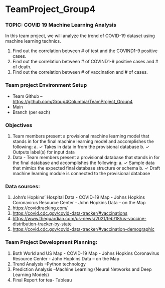# TeamProject_Group4


### TOPIC: COVID 19 Machine Learning Analysis
In this team project, we will analyze the trend of COVID-19 dataset using machine learning technics. 
1.	Find out the correlation between # of test and the COVIND1-9 positive cases.
2.	Find out the correlation between # of COVIND1-9 positive cases and # of death.
3.	Find out the correlation between # of vaccination and # of cases.

### Team project Environment Setup
- Team Github – https://github.com/Group4Columbia/TeamProject_Group4
- Main 
- Branch (per each)

### Objectives
1.	Team members present a provisional machine learning model that stands in for the final machine learning model and accomplishes the following: 
a.	✓ Takes in data in from the provisional database 
b.	✓ Outputs label(s) for input data
2.	Data - Team members present a provisional database that stands in for the final database and accomplishes the following: 
a.	✓ Sample data that mimics the expected final database structure or schema 
b.	✓ Draft machine learning module is connected to the provisional database


### Data sources: 
1.	John’s Hopkins’ Hospital Data - COVID-19 Map - Johns Hopkins Coronavirus Resource Center  - John Hopkins Data – on the Map
2.	https://covidtracking.com/
3.	https://covid.cdc.gov/covid-data-tracker/#vaccinations
4.	https://www.theguardian.com/us-news/2021/feb/18/us-vaccine-distribution-tracker-by-state
5.	https://covid.cdc.gov/covid-data-tracker/#vaccination-demographic

### Team Project Development Planning: 
1.	Both World and US Map - COVID-19 Map - Johns Hopkins Coronavirus Resource Center  - John Hopkins Data – on the Map
2.	Trend Analysis –Python technology
3.	Prediction Analysis –Machine Learning (Neural Networks and Deep Learning Models) 
4.	Final Report for tea- Tableau 

